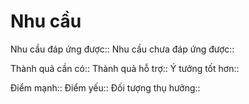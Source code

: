 # Nhu cầu
Nhu cầu đáp ứng được::
Nhu cầu chưa đáp ứng được::

Thành quả cần có::
Thành quả hỗ trợ::
Ý tưởng tốt hơn::

Điểm mạnh::
Điểm yếu::
Đối tượng thụ hưởng::
